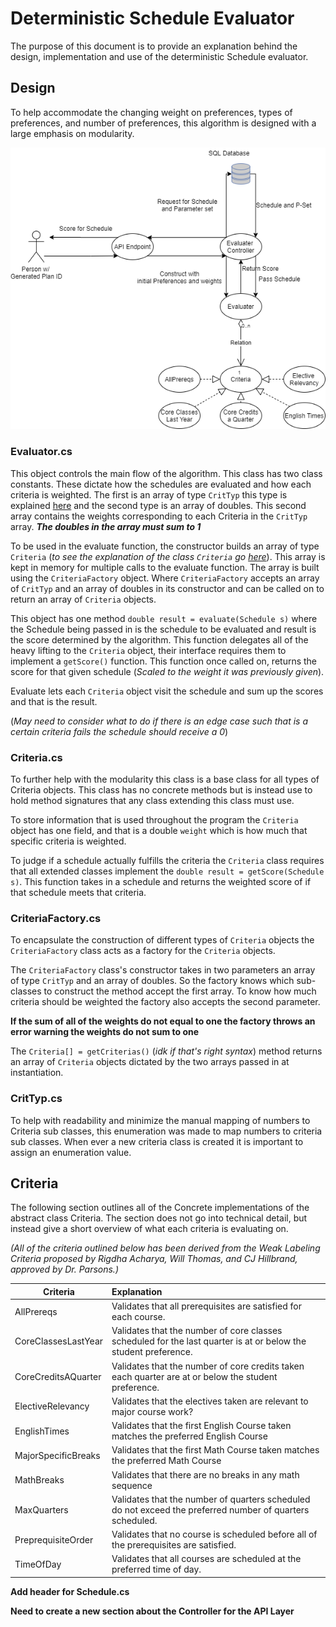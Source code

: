 # Deterministic Schedule Evaluator

The purpose of this document is to provide an explanation behind the design, implementation and use of the deterministic Schedule evaluator.

## Design

To help accommodate the changing weight on preferences, types of preferences, and number of preferences, this algorithm is designed with a large emphasis on modularity.

![](SchedulerEvaluator-V-1.png)

### Evaluator.cs 

This object controls the main flow of the algorithm. This class has two class constants. These dictate how the schedules are evaluated and how each criteria is weighted.  The first is an array of type `CritTyp` this type is explained [here](#CritTyp.cs) and the second type is an array of doubles. This second array contains the weights corresponding to each Criteria in the `CritTyp` array. ___The doubles in the array must sum to 1___ 

To be used in the evaluate function, the constructor builds an array of type `Criteria` (_to see the explanation of the class `Criteria` go [here](#Criteria.cs)_). This array is kept in memory for multiple calls to the evaluate function. The array is built using the `CriteriaFactory` object. Where `CriteriaFactory` accepts an array of `CritTyp` and an array of doubles in its constructor and can be called on to return an array of `Criteria` objects. 

This object has one method `double result = evaluate(Schedule s)` where the Schedule being passed in is the schedule to be evaluated and result is the score determined by the algorithm. This function delegates all of the heavy lifting to the `Criteria` object, their interface requires them to implement a `getScore()` function.  This function once called on, returns the score for that given schedule (_Scaled to the weight it was previously given_). 

Evaluate lets each `Criteria` object visit the schedule and sum up the scores and that is the result.

(_May need to consider what to do if there is an edge case such that is a certain criteria fails the schedule should receive a 0_) 

### Criteria.cs

To further help with the modularity this class is a base class for all types of Criteria objects. This class has no concrete methods but is instead use to hold method signatures that any class extending this class must use. 

To store information that is used throughout the program the `Criteria` object has one field, and that is a double `weight` which is how much that specific criteria is weighted.

To judge if a schedule actually fulfills the criteria the `Criteria` class requires that all extended classes implement the `double result = getScore(Schedule s)`. This function takes in a schedule and returns the weighted score of if that schedule meets that criteria. 

### CriteriaFactory.cs

To encapsulate the construction of different types of `Criteria` objects the `CriteriaFactory` class acts as a factory for the `Criteria` objects.

The `CriteriaFactory` class's constructor takes in two parameters an array of type `CritTyp` and an array of doubles. So the factory knows which sub-classes to construct the method accept the first array. To know how much criteria should be weighted the factory also accepts the second parameter. 

__If the sum of all of the weights do not equal to one the factory throws an error warning the weights do not sum to one__

The `Criteria[] = getCriterias()` (_idk if that's right syntax_) method returns an array of `Criteria` objects dictated by the two arrays passed in at instantiation. 

### CritTyp.cs

To help with readability and minimize the manual mapping of numbers to Criteria sub classes, this enumeration was made to map numbers to criteria sub classes. When ever a new criteria class is created it is important to assign an enumeration value. 



## Criteria

The following section outlines all of the Concrete implementations of the abstract class Criteria. The section does not go into technical detail, but instead give a short overview of what each criteria is evaluating on. 

_(All of the criteria outlined below has been derived from the Weak Labeling Criteria proposed by Rigdha Acharya, Will Thomas, and CJ Hillbrand, approved by Dr. Parsons.)_

| Criteria            | Explanation                                                  |
| ------------------- | :----------------------------------------------------------- |
| AllPrereqs          | Validates that all prerequisites are satisfied for each course. |
| CoreClassesLastYear | Validates that the number of core classes scheduled for the last quarter is at or below the student preference. |
| CoreCreditsAQuarter | Validates that the number of core credits taken each quarter are at or below the student preference. |
| ElectiveRelevancy   | Validates that the electives taken are relevant to major course work? |
| EnglishTimes        | Validates that the first English Course taken matches the preferred English Course |
| MajorSpecificBreaks | Validates that the first Math Course taken matches the preferred Math Course |
| MathBreaks          | Validates that there are no breaks in any math sequence      |
| MaxQuarters         | Validates that the number of quarters scheduled do not exceed the preferred number of quarters scheduled. |
| PreprequisiteOrder  | Validates that no course is scheduled before all of the prerequisites are satisfied. |
| TimeOfDay           | Validates that all courses are scheduled at the preferred time of day. |

__Add header for Schedule.cs__

__Need to create a new section about the Controller for the API Layer__
